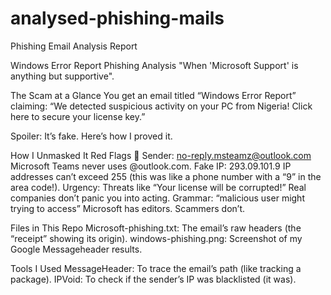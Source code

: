 # analysed-phishing-mails
 Phishing Email Analysis Report
 
Windows Error Report Phishing Analysis
"When 'Microsoft Support' is anything but supportive".

The Scam at a Glance
You get an email titled “Windows Error Report” claiming:
“We detected suspicious activity on your PC from Nigeria! Click here to secure your license key.”

Spoiler: It’s fake. Here’s how I proved it.

How I Unmasked It
Red Flags
📧 Sender: no-reply.msteamz@outlook.com
Microsoft Teams never uses @outlook.com.
Fake IP: 293.09.101.9
IP addresses can’t exceed 255 (this was like a phone number with a “9” in the area code!).
Urgency: Threats like “Your license will be corrupted!”
Real companies don’t panic you into acting.
Grammar: “malicious user might trying to access”
Microsoft has editors. Scammers don’t.

Files in This Repo
Microsoft-phishing.txt: The email’s raw headers (the “receipt” showing its origin).
windows-phishing.png: Screenshot of my Google Messageheader results.

Tools I Used
MessageHeader: To trace the email’s path (like tracking a package).
IPVoid: To check if the sender’s IP was blacklisted (it was).

